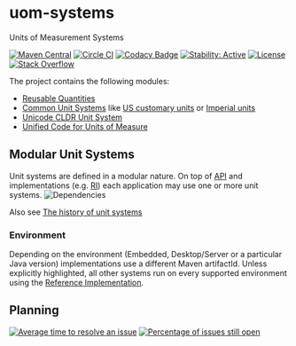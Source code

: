 uom-systems
===========

Units of Measurement Systems

[![Maven Central](https://img.shields.io/maven-central/v/systems.uom/systems-parent)](https://search.maven.org/#search%7Cgav%7C1%7Cg%3A%22systems.uom)
[![Circle CI](https://circleci.com/gh/unitsofmeasurement/uom-systems.svg?style=svg)](https://circleci.com/gh/unitsofmeasurement/uom-systems)
[![Codacy Badge](https://app.codacy.com/project/badge/Grade/73d860c4f9e742eabea067c181b51ed7)](https://www.codacy.com/gh/unitsofmeasurement/uom-systems/dashboard?utm_source=github.com&amp;utm_medium=referral&amp;utm_content=unitsofmeasurement/uom-systems&amp;utm_campaign=Badge_Grade)
[![Stability: Active](https://masterminds.github.io/stability/active.svg)](https://masterminds.github.io/stability/active.html)
[![License](http://img.shields.io/badge/license-BSD3-blue.svg)](http://opensource.org/licenses/BSD-3-Clause)
[![Stack Overflow](http://img.shields.io/badge/stack%20overflow-unit%20systems-4183C4.svg)](http://stackoverflow.com/search?q="unit+systems")

The project contains the following modules:

- [Reusable Quantities](quantity)
- [Common Unit Systems](common) like [US customary units](https://en.wikipedia.org/wiki/United_States_customary_units) or [Imperial units](https://en.wikipedia.org/wiki/Imperial_units)
- [Unicode CLDR Unit System](unicode)
- [Unified Code for Units of Measure](ucum)

Modular Unit Systems
-------------------------------------
Unit systems are defined in a modular nature. On top of [API](../../../unit-api) and implementations (e.g. [RI](../../../indriya)) each application may use one or more unit systems.
![Dependencies](/src/site/resources/images/dependencies.png)

Also see [The history of unit systems](https://en.wikipedia.org/wiki/International_System_of_Units#History)

### Environment
Depending on the environment (Embedded, Desktop/Server or a particular Java version) implementations use a different Maven artifactId. Unless explicitly highlighted, all other systems run on every supported environment using the [Reference Implementation](../../../indriya).

Planning
------------
[![Average time to resolve an issue](http://isitmaintained.com/badge/resolution/unitsofmeasurement/uom-systems.svg)](http://isitmaintained.com/project/unitsofmeasurement/uom-systems "Average time to resolve an issue")
[![Percentage of issues still open](http://isitmaintained.com/badge/open/unitsofmeasurement/uom-systems.svg)](http://isitmaintained.com/project/unitsofmeasurement/uom-systems "Percentage of issues still open")

